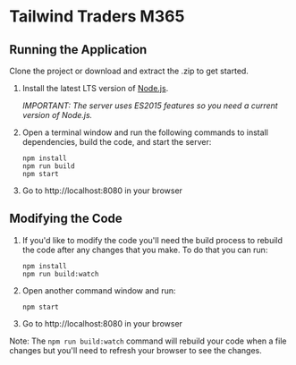 # Tailwind Traders M365


## Running the Application

Clone the project or download and extract the .zip to get started. 

1. Install the latest LTS version of [Node.js](https://nodejs.org). 

    *IMPORTANT: The server uses ES2015 features so you need a current version of Node.js.*

1. Open a terminal window and run the following commands to install dependencies, build the code, and start the server:

    ```
    npm install
    npm run build
    npm start
    ```

1. Go to http://localhost:8080 in your browser 

## Modifying the Code

1. If you'd like to modify the code you'll need the build process to rebuild the code after any changes that you make. To do that you can run:

    ```
    npm install
    npm run build:watch
    ```

1. Open another command window and run:

    ```
    npm start
    ```

1. Go to http://localhost:8080 in your browser 

Note: The `npm run build:watch` command will rebuild your code when a file changes but you'll need to refresh your browser to see the changes.


